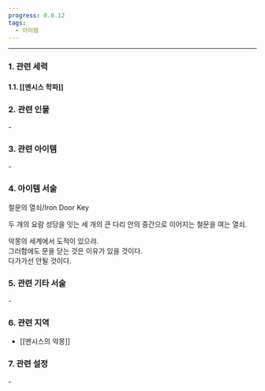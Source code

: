 ```yaml
---
progress: 0.0.12
tags:
  - 아이템
---
```

---
### 1. 관련 세력 
#### 1.1. [[멘시스 학파]]

### 2. 관련 인물
\-
### 3. 관련 아이템
\-


### 4. 아이템 서술
철문의 열쇠/Iron Door Key

두 개의 요람 성당을 잇는 세 개의 큰 다리 안의 중간으로 이어지는 철문을 여는 열쇠.  
  
악몽의 세계에서 도적이 있으랴.  
그러함에도 문을 닫는 것은 이유가 있을 것이다.  
다가가선 안될 것이다.

### 5. 관련 기타 서술
\-

### 6. 관련 지역
- [[멘시스의 악몽]]

### 7. 관련 설정
\-